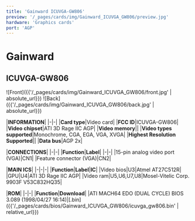 ```yaml
---
title: 'Gainward ICUVGA-GW806'
preview: '/_pages/cards/img/Gainward_ICUVGA_GW806/preview.jpg'
hardware: 'Graphics cards'
port: 'AGP'
---
```

# Gainward
## ICUVGA-GW806

![Front]({{'/_pages/cards/img/Gainward_ICUVGA_GW806/front.jpg' | absolute_url}})
![Back]({{'/_pages/cards/img/Gainward_ICUVGA_GW806/back.jpg' | absolute_url}})

|**INFORMATION**|
|-|-|
|**Card type**|Video card|
|**FCC ID**|ICUVGA-GW806|
|**Video chipset**|ATI 3D Rage IIC AGP|
|**Video memory**||
|**Video types supported**|Monochrome, CGA, EGA, VGA, XVGA|
|**Highest Resolution Supported**||
|**Data bus**|AGP 2x|

|**CONNECTIONS**|
|-|-|
|**Function**|**Label**|
|-|-|
|15-pin analog video port (VGA)|CN1|
|Feature connector (VGA)|CN2|

|**MAIN ICS**|
|-|-|-|
|**Function**|**Label**|**IC**|
|Video bios|U3|Atmel AT27C512R|
|GPU|U4|ATI 3D Rage IIC AGP|
|Video ram|U5,U6,U7,U8|Mosel-Vitelic Corp. 9903F V53C832HQ35|

|**ROM**|
|-|-|
|**Function**|**Download**|
|ATI MACH64 EDO (DUAL CYCLE) BIOS 3.089 (1998/04/27 16:14)|[.bin]({{'/_pages/cards/bios/Gainward_ICUVGA_GW806/icuvga_gw806.bin' | relative_url}})